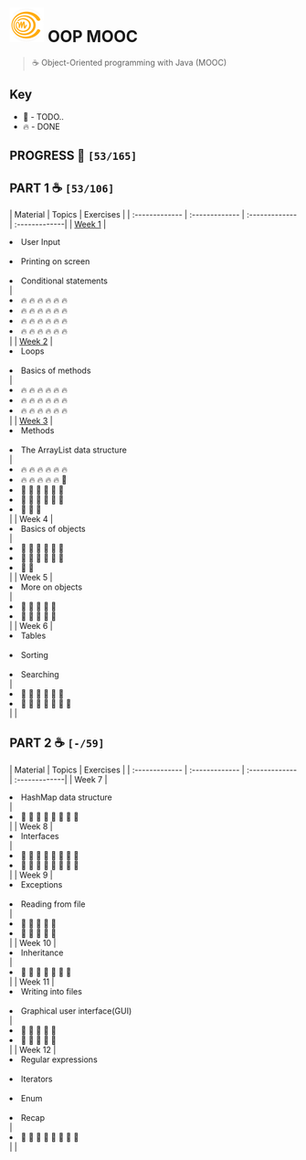 # ![Mooc-logo](./mooc-logo.png) OOP MOOC
> ☕ Object-Oriented programming with Java (MOOC)

## Key

*   🚧 - TODO..
*   🔥 - DONE

## PROGRESS 🚀 `[53/165]`

## PART 1 :coffee: `[53/106]`
|  Material  |  Topics  |   Exercises    |
| :------------- | :------------- | :------------- | :-------------|
| [Week 1](./challenges/Week1) | <li>User Input</li><br><li>Printing on screen</li><br><li>Conditional statements</li> | <li>🔥 🔥 🔥 🔥 🔥 🔥 </li><li>🔥 🔥 🔥 🔥 🔥 🔥 </li> <li>🔥 🔥 🔥 🔥 🔥 🔥 </li><li>🔥 🔥 🔥 🔥 🔥 🔥</li> |
| [Week 2](./challenges/Week2) | <li>Loops</li><br><li>Basics of methods</li> | <li>🔥 🔥 🔥 🔥 🔥 🔥 </li> <li>🔥 🔥 🔥 🔥 🔥 🔥 </li> <li>🔥 🔥 🔥 🔥 🔥 🔥 </li> |
| [Week 3](./challenges/Week3) | <li>Methods</li><br><li>The ArrayList data structure</li> | <li>🔥 🔥 🔥 🔥 🔥 🔥 </li> <li>🔥 🔥 🔥 🔥 🔥 🚧 </li> <li>🚧 🚧 🚧 🚧 🚧 🚧 </li> <li>🚧 🚧 🚧 🚧 🚧 🚧 </li><li>🚧 🚧 🚧  </li> |
| Week 4 | <li>Basics of objects</li> | <li>🚧 🚧 🚧 🚧 🚧 🚧 </li><li>🚧 🚧 🚧 🚧 🚧 🚧 </li><li>🚧 🚧 </li> |
| Week 5 | <li>More on objects</li> | <li>🚧 🚧 🚧 🚧 🚧</li><li>🚧 🚧 🚧 🚧 🚧</li> |
| Week 6 | <li>Tables</li><br><li>Sorting</li><br><li>Searching</li> | <li>🚧 🚧 🚧 🚧 🚧 🚧 </li><li>🚧 🚧 🚧 🚧 🚧 🚧 🚧</li> | |

## PART 2 :coffee: `[-/59]`
| Material  |  Topics  |   Exercises    |
| :------------- | :------------- | :------------- | :-------------|
| Week 7 | <li>HashMap data structure</li> | <li>🚧 🚧 🚧 🚧 🚧 🚧 🚧 🚧</li> |
| Week 8 | <li>Interfaces</li> | <li>🚧 🚧 🚧 🚧 🚧 🚧 🚧 🚧</li><li>🚧 🚧 🚧 🚧 🚧 🚧 🚧 🚧</li> |
| Week 9 | <li>Exceptions</li><br><li>Reading from file</li> | <li>🚧 🚧 🚧 🚧 🚧</li><li>🚧 🚧 🚧 🚧 🚧 </li> |
| Week 10 | <li>Inheritance</li> | <li>🚧 🚧 🚧 🚧 🚧 🚧 🚧</li> |
| Week 11 | <li>Writing into files</li><br><li>Graphical user interface(GUI)</li> | <li>🚧 🚧 🚧 🚧 🚧</li><li>🚧 🚧 🚧 🚧 🚧 </li> |
| Week 12 | <li>Regular expressions</li><br><li>Iterators</li><br><li>Enum</li><br><li>Recap</li> | <li>🚧 🚧 🚧 🚧 🚧 🚧 🚧 🚧</li> | |
